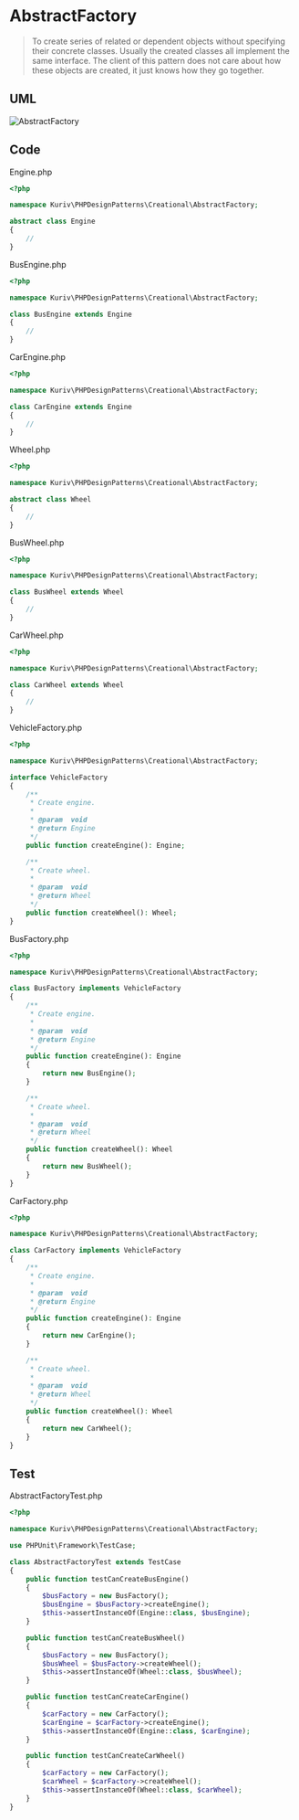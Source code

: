 # AbstractFactory

> To create series of related or dependent objects without specifying their concrete classes. Usually the created classes all implement the same interface. The client of this pattern does not care about how these objects are created, it just knows how they go together.

## UML

![AbstractFactory](AbstractFactory.png)

## Code

Engine.php

```php
<?php

namespace Kuriv\PHPDesignPatterns\Creational\AbstractFactory;

abstract class Engine
{
    //
}

```

BusEngine.php

```php
<?php

namespace Kuriv\PHPDesignPatterns\Creational\AbstractFactory;

class BusEngine extends Engine
{
    //
}

```

CarEngine.php

```php
<?php

namespace Kuriv\PHPDesignPatterns\Creational\AbstractFactory;

class CarEngine extends Engine
{
    //
}

```

Wheel.php

```php
<?php

namespace Kuriv\PHPDesignPatterns\Creational\AbstractFactory;

abstract class Wheel
{
    //
}

```

BusWheel.php

```php
<?php

namespace Kuriv\PHPDesignPatterns\Creational\AbstractFactory;

class BusWheel extends Wheel
{
    //
}

```

CarWheel.php

```php
<?php

namespace Kuriv\PHPDesignPatterns\Creational\AbstractFactory;

class CarWheel extends Wheel
{
    //
}

```

VehicleFactory.php

```php
<?php

namespace Kuriv\PHPDesignPatterns\Creational\AbstractFactory;

interface VehicleFactory
{
    /**
     * Create engine.
     *
     * @param  void
     * @return Engine
     */
    public function createEngine(): Engine;

    /**
     * Create wheel.
     *
     * @param  void
     * @return Wheel
     */
    public function createWheel(): Wheel;
}

```

BusFactory.php

```php
<?php

namespace Kuriv\PHPDesignPatterns\Creational\AbstractFactory;

class BusFactory implements VehicleFactory
{
    /**
     * Create engine.
     *
     * @param  void
     * @return Engine
     */
    public function createEngine(): Engine
    {
        return new BusEngine();
    }

    /**
     * Create wheel.
     *
     * @param  void
     * @return Wheel
     */
    public function createWheel(): Wheel
    {
        return new BusWheel();
    }
}

```

CarFactory.php

```php
<?php

namespace Kuriv\PHPDesignPatterns\Creational\AbstractFactory;

class CarFactory implements VehicleFactory
{
    /**
     * Create engine.
     *
     * @param  void
     * @return Engine
     */
    public function createEngine(): Engine
    {
        return new CarEngine();
    }

    /**
     * Create wheel.
     *
     * @param  void
     * @return Wheel
     */
    public function createWheel(): Wheel
    {
        return new CarWheel();
    }
}

```

## Test

AbstractFactoryTest.php

```php
<?php

namespace Kuriv\PHPDesignPatterns\Creational\AbstractFactory;

use PHPUnit\Framework\TestCase;

class AbstractFactoryTest extends TestCase
{
    public function testCanCreateBusEngine()
    {
        $busFactory = new BusFactory();
        $busEngine = $busFactory->createEngine();
        $this->assertInstanceOf(Engine::class, $busEngine);
    }

    public function testCanCreateBusWheel()
    {
        $busFactory = new BusFactory();
        $busWheel = $busFactory->createWheel();
        $this->assertInstanceOf(Wheel::class, $busWheel);
    }

    public function testCanCreateCarEngine()
    {
        $carFactory = new CarFactory();
        $carEngine = $carFactory->createEngine();
        $this->assertInstanceOf(Engine::class, $carEngine);
    }

    public function testCanCreateCarWheel()
    {
        $carFactory = new CarFactory();
        $carWheel = $carFactory->createWheel();
        $this->assertInstanceOf(Wheel::class, $carWheel);
    }
}

```

